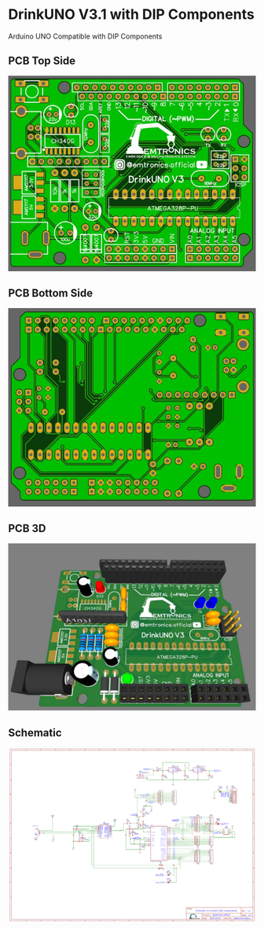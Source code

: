 # DrinkUNO V3.1 with DIP Components
Arduino UNO Compatible with DIP Components

## PCB Top Side
![](Top%20Side%20PCB.JPG)

## PCB Bottom Side
![](Bottom%20Side%20PCB.JPG)

## PCB 3D
![](3D%20PCB.JPG)

## Schematic
![](Schematic_DrinkUNO%20V3.1%20CH340G%20(TH%20Component)_2020-07-17_00-36-41.png)
